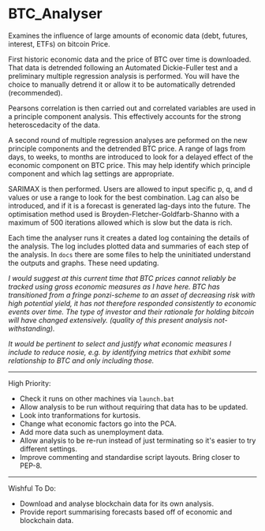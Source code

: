 # BTC_Analyser

Examines the influence of large amounts of economic data (debt, futures, interest, ETFs) on bitcoin Price.

First historic economic data and the price of BTC over time is downloaded.
That data is detrended following an Automated Dickie-Fuller test and a 
preliminary multiple regression analysis is performed. You will have the choice to manually detrend it or
allow it to be automatically detrended (recommended).

Pearsons correlation is then carried out and correlated variables are used in a principle component analysis.
This effectively accounts for the strong heteroscedacity of the data. 

A second round of multiple regression analyses are peformed on the new principle components and the detrended BTC price.
A range of lags from days, to weeks, to months are introduced to look for a delayed effect of the economic component
on BTC price. This may help identify which principle component and which lag settings are appropriate.

SARIMAX is then performed. Users are allowed to input specific p, q, and d values or use a range to look for the best
combination. Lag can also be introduced, and if it is a forecast is generated lag-days into the future. The
optimisation method used is Broyden-Fletcher-Goldfarb-Shanno with a maximum of 500 iterations allowed
which is slow but the data is rich.

Each time the analyser runs it creates a dated log containing the details of the analysis. The log includes
plotted data and summaries of each step of the analysis. In `docs` there are some files to help the uninitiated
understand the outputs and graphs. These need updating.


_I would suggest at this current time that BTC prices cannot reliably be tracked using gross economic measures as I have here.
BTC has transitioned from a fringe ponzi-scheme to an asset of decreasing risk with high potential
yield, it has not therefore responded consistently to economic events over time. The type of investor
and their rationale for holding bitcoin will have changed extensively._
_(quality of this present analysis not-withstanding)._

_It would be pertinent to select and justify what economic measures I include to reduce nosie, e.g. by identifying metrics
that exhibit some relationship to BTC and only including those._


_____________________

High Priority:
 - Check it runs on other machines via `launch.bat`
 - Allow analysis to be run without requiring that data has to be updated.
 - Look into tranformations for kurtosis.
 - Change what economic factors go into the PCA.
 - Add more data such as unemployment data.
 - Allow analysis to be re-run instead of just terminating so it's easier to try different
   settings.
- Improve commenting and standardise script layouts. Bring closer to PEP-8.

_____________________

Wishful To Do:
- Download and analyse blockchain data for its own analysis.
- Provide report summarising forecasts based off of economic and blockchain data.

